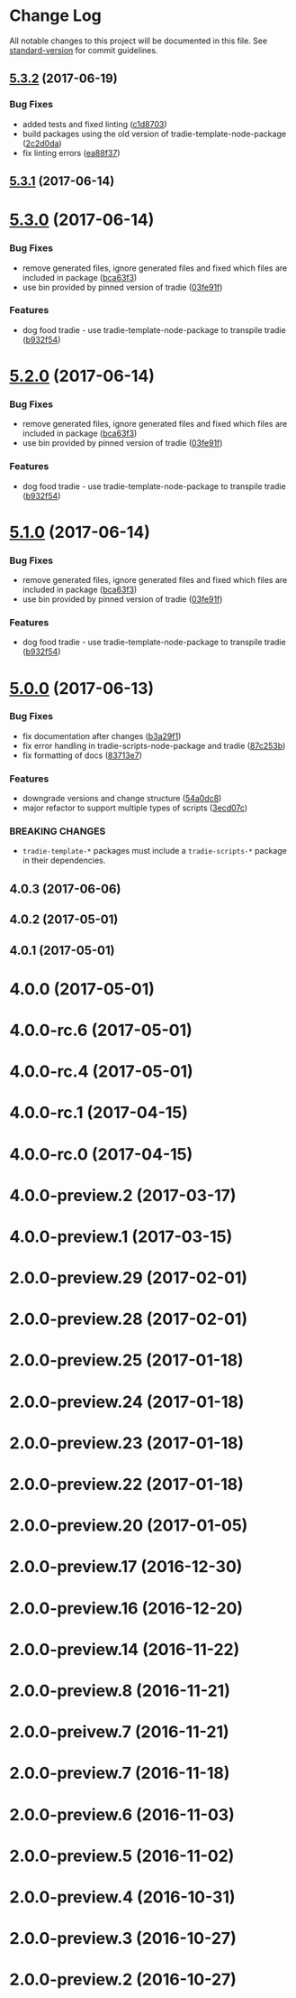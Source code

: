# Change Log

All notable changes to this project will be documented in this file.
See [standard-version](https://github.com/conventional-changelog/standard-version) for commit guidelines.

<a name="5.3.2"></a>
## [5.3.2](https://github.com/jameslnewell/tradie-v4/compare/tradie@5.3.1...tradie@5.3.2) (2017-06-19)


### Bug Fixes

* added tests and fixed linting ([c1d8703](https://github.com/jameslnewell/tradie-v4/commit/c1d8703))
* build packages using the old version of tradie-template-node-package ([2c2d0da](https://github.com/jameslnewell/tradie-v4/commit/2c2d0da))
* fix linting errors ([ea88f37](https://github.com/jameslnewell/tradie-v4/commit/ea88f37))




<a name="5.3.1"></a>
## [5.3.1](https://github.com/jameslnewell/tradie-v4/compare/tradie@5.3.0...tradie@5.3.1) (2017-06-14)




<a name="5.3.0"></a>
# [5.3.0](https://github.com/jameslnewell/tradie-v4/compare/tradie@5.0.0...tradie@5.3.0) (2017-06-14)


### Bug Fixes

* remove generated files, ignore generated files and fixed which files are included in package ([bca63f3](https://github.com/jameslnewell/tradie-v4/commit/bca63f3))
* use bin provided by pinned version of tradie ([03fe91f](https://github.com/jameslnewell/tradie-v4/commit/03fe91f))


### Features

* dog food tradie - use tradie-template-node-package to transpile tradie ([b932f54](https://github.com/jameslnewell/tradie-v4/commit/b932f54))




<a name="5.2.0"></a>
# [5.2.0](https://github.com/jameslnewell/tradie-v4/compare/tradie@5.0.0...tradie@5.2.0) (2017-06-14)


### Bug Fixes

* remove generated files, ignore generated files and fixed which files are included in package ([bca63f3](https://github.com/jameslnewell/tradie-v4/commit/bca63f3))
* use bin provided by pinned version of tradie ([03fe91f](https://github.com/jameslnewell/tradie-v4/commit/03fe91f))


### Features

* dog food tradie - use tradie-template-node-package to transpile tradie ([b932f54](https://github.com/jameslnewell/tradie-v4/commit/b932f54))




<a name="5.1.0"></a>
# [5.1.0](https://github.com/jameslnewell/tradie-v4/compare/tradie@5.0.0...tradie@5.1.0) (2017-06-14)


### Bug Fixes

* remove generated files, ignore generated files and fixed which files are included in package ([bca63f3](https://github.com/jameslnewell/tradie-v4/commit/bca63f3))
* use bin provided by pinned version of tradie ([03fe91f](https://github.com/jameslnewell/tradie-v4/commit/03fe91f))


### Features

* dog food tradie - use tradie-template-node-package to transpile tradie ([b932f54](https://github.com/jameslnewell/tradie-v4/commit/b932f54))




<a name="5.0.0"></a>
# [5.0.0](https://github.com/jameslnewell/tradie-v4/compare/tradie@4.0.3...tradie@5.0.0) (2017-06-13)


### Bug Fixes

* fix documentation after changes ([b3a29f1](https://github.com/jameslnewell/tradie-v4/commit/b3a29f1))
* fix error handling in tradie-scripts-node-package and tradie ([87c253b](https://github.com/jameslnewell/tradie-v4/commit/87c253b))
* fix formatting of docs ([83713e7](https://github.com/jameslnewell/tradie-v4/commit/83713e7))


### Features

* downgrade versions and change structure ([54a0dc8](https://github.com/jameslnewell/tradie-v4/commit/54a0dc8))
* major refactor to support multiple types of scripts ([3ecd07c](https://github.com/jameslnewell/tradie-v4/commit/3ecd07c))


### BREAKING CHANGES

* `tradie-template-*` packages must include a `tradie-scripts-*` package in their dependencies.




<a name="4.0.3"></a>
## 4.0.3 (2017-06-06)



<a name="4.0.2"></a>
## 4.0.2 (2017-05-01)



<a name="4.0.1"></a>
## 4.0.1 (2017-05-01)



<a name="4.0.0"></a>
# 4.0.0 (2017-05-01)



<a name="4.0.0-rc.6"></a>
# 4.0.0-rc.6 (2017-05-01)



<a name="4.0.0-rc.4"></a>
# 4.0.0-rc.4 (2017-05-01)



<a name="4.0.0-rc.1"></a>
# 4.0.0-rc.1 (2017-04-15)



<a name="4.0.0-rc.0"></a>
# 4.0.0-rc.0 (2017-04-15)



<a name="4.0.0-preview.2"></a>
# 4.0.0-preview.2 (2017-03-17)



<a name="4.0.0-preview.1"></a>
# 4.0.0-preview.1 (2017-03-15)



<a name="2.0.0-preview.29"></a>
# 2.0.0-preview.29 (2017-02-01)



<a name="2.0.0-preview.28"></a>
# 2.0.0-preview.28 (2017-02-01)



<a name="2.0.0-preview.25"></a>
# 2.0.0-preview.25 (2017-01-18)



<a name="2.0.0-preview.24"></a>
# 2.0.0-preview.24 (2017-01-18)



<a name="2.0.0-preview.23"></a>
# 2.0.0-preview.23 (2017-01-18)



<a name="2.0.0-preview.22"></a>
# 2.0.0-preview.22 (2017-01-18)



<a name="2.0.0-preview.20"></a>
# 2.0.0-preview.20 (2017-01-05)



<a name="2.0.0-preview.17"></a>
# 2.0.0-preview.17 (2016-12-30)



<a name="2.0.0-preview.16"></a>
# 2.0.0-preview.16 (2016-12-20)



<a name="2.0.0-preview.14"></a>
# 2.0.0-preview.14 (2016-11-22)



<a name="2.0.0-preview.8"></a>
# 2.0.0-preview.8 (2016-11-21)



<a name="2.0.0-preivew.7"></a>
# 2.0.0-preivew.7 (2016-11-21)



<a name="2.0.0-preview.7"></a>
# 2.0.0-preview.7 (2016-11-18)



<a name="2.0.0-preview.6"></a>
# 2.0.0-preview.6 (2016-11-03)



<a name="2.0.0-preview.5"></a>
# 2.0.0-preview.5 (2016-11-02)



<a name="2.0.0-preview.4"></a>
# 2.0.0-preview.4 (2016-10-31)



<a name="2.0.0-preview.3"></a>
# 2.0.0-preview.3 (2016-10-27)



<a name="2.0.0-preview.2"></a>
# 2.0.0-preview.2 (2016-10-27)
